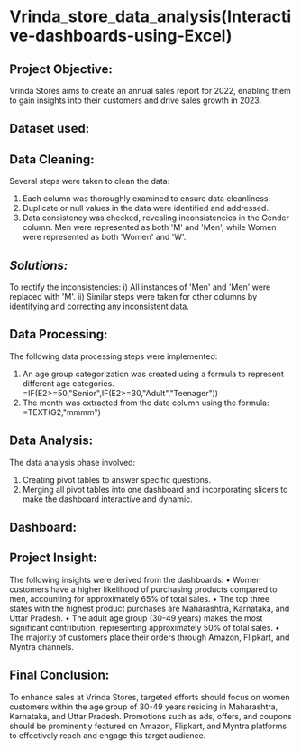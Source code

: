 # Vrinda_store_data_analysis(Interactive-dashboards-using-Excel)
## **Project Objective:**
Vrinda Stores aims to create an annual sales report for 2022, enabling them to gain insights into their customers and drive sales growth in 2023.
## **Dataset used:**

## **Data Cleaning:**
Several steps were taken to clean the data:
1) Each column was thoroughly examined to ensure data cleanliness.
2) Duplicate or null values in the data were identified and addressed.
3) Data consistency was checked, revealing inconsistencies in the Gender column. Men were represented as both 'M' and 'Men', while Women were represented as both 'Women' and 'W'.

## *Solutions:*
To rectify the inconsistencies:
i) All instances of 'Men' and 'Men' were replaced with 'M'.
ii) Similar steps were taken for other columns by identifying and correcting any inconsistent data.

## **Data Processing:**
The following data processing steps were implemented:
1) An age group categorization was created using a formula to represent different age categories.
   =IF(E2>=50,"Senior",IF(E2>=30,"Adult","Teenager"))
2) The month was extracted from the date column using the formula:
   =TEXT(G2,"mmmm")

## **Data Analysis:**
The data analysis phase involved:
1) Creating pivot tables to answer specific questions.
2) Merging all pivot tables into one dashboard and incorporating slicers to make the dashboard interactive and dynamic.

## **Dashboard:**
 
## **Project Insight:**
The following insights were derived from the dashboards:
• Women customers have a higher likelihood of purchasing products compared to men, accounting for approximately 65% of total sales.
• The top three states with the highest product purchases are Maharashtra, Karnataka, and Uttar Pradesh.
• The adult age group (30-49 years) makes the most significant contribution, representing approximately 50% of total sales.
• The majority of customers place their orders through Amazon, Flipkart, and Myntra channels.

## **Final Conclusion:**
To enhance sales at Vrinda Stores, targeted efforts should focus on women customers within the age group of 30-49 years residing in Maharashtra, Karnataka, and Uttar Pradesh. Promotions such as ads, offers, and coupons should be prominently featured on Amazon, Flipkart, and Myntra platforms to effectively reach and engage this target audience.
